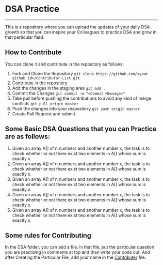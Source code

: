 # DSA Practice
---
This is a repository where you can upload the updates of your daily DSA growth so that you can inspire your Colleagues to practice DSA and grow in that particular field.
## How to Contribute

You can clone it and contribute in the repository as follows:

1. Fork and Clone the Repository
`git clone https://github.com/<your github id>/Contributor-List.git`
2. Contribute in the repository
3. Add the changes in the staging area
`git add .`
4. Commit the Changes
`git commit -m "<Commit Message>"`
5. Take pull before pushing the contributions to avoid any kind of merge conflicts
`git pull origin master`
6. Push the changes into your respository
`git push origin master` 
7. Create Pull Request and submit

## Some Basic DSA Questions that you can Practice are as follows:
1. Given an array A[] of n numbers and another number x, the task is to check whether or not there exist two elements in A[] whose sum is exactly x. 
2. Given an array A[] of n numbers and another number x, the task is to check whether or not there exist two elements in A[] whose sum is exactly x. 
3. Given an array A[] of n numbers and another number x, the task is to check whether or not there exist two elements in A[] whose sum is exactly x. 
4. Given an array A[] of n numbers and another number x, the task is to check whether or not there exist two elements in A[] whose sum is exactly x. 
5. Given an array A[] of n numbers and another number x, the task is to check whether or not there exist two elements in A[] whose sum is exactly x. 

## Some rules for Contributing 
In the DSA folder, you can add a file. In that file, put the particular question you are practising in comments at top and then write your code out. And after Creating the Particular File, add your name in the [Contributer](./Contributing.md) file.





